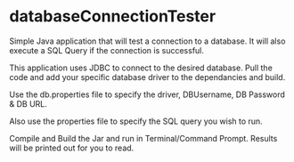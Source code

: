 # databaseConnectionTester
Simple Java application that will test a connection to a database.
It will also execute a SQL Query if the connection is successful. 

This application uses JDBC to connect to the desired database. Pull the code and add your specific database driver to the dependancies and build. 

Use the db.properties file to specify the driver, DBUsername, DB Password & DB URL.

Also use the properties file to specify the SQL query you wish to run. 

Compile and Build the Jar and run in Terminal/Command Prompt. 
Results will be printed out for you to read. 
